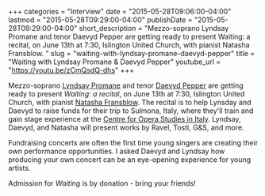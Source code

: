 +++
categories = "Interview"
date = "2015-05-28T09:06:00-04:00"
lastmod = "2015-05-28T09:29:00-04:00"
publishDate = "2015-05-28T09:29:00-04:00"
short_description = "Mezzo-soprano Lyndsay Promane and tenor Daevyd Pepper are getting ready to present Waiting: a recital, on June 13th at 7:30, Islington United Church, with pianist Natasha Fransblow. "
slug = "waiting-with-lyndsay-promane-daevyd-pepper"
title = "Waiting with Lyndsay Promane &amp; Daevyd Pepper"
youtube_url = "https://youtu.be/zCmQsdQ-dhs"
+++

Mezzo-soprano [Lyndsay Promane](/scene/people/lyndsay-promane/) and tenor [Daevyd Pepper](/scene/people/daevyd-pepper/) are getting ready to present *Waiting: a recital*, on June 13th at 7:30, Islington United Church, with pianist [Natasha Fransblow](https://twitter.com/tashfrans). The recital is to help Lynsday and Daevyd to raise funds for their trip to Sulmona, Italy, where they'll train and gain stage experience at the [Centre for Opera Studies in Italy](/scene/companies/cosi-centre-for-opera-studies-in-italy/). Lyndsay, Daevyd, and Natasha will present works by Ravel, Tosti, G&S, and more.

Fundraising concerts are often the first time young singers are creating their own performance opportunities. I asked Daevyd and Lyndsay how producing your own concert can be an eye-opening experience for young artists.

Admission for *Waiting* is by donation - bring your friends!
